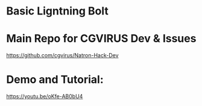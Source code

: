 # Basic Ligntning Bolt

# Main Repo for CGVIRUS Dev & Issues
https://github.com/cgvirus/Natron-Hack-Dev

# Demo and Tutorial:

https://youtu.be/oKfe-AB0bU4